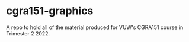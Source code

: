 # cgra151-graphics
A repo to hold all of the material produced for VUW's CGRA151 course in Trimester 2 2022.
